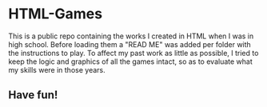 # HTML-Games
This is a public repo containing the works I created in HTML when I was in high school.
Before loading them a "READ ME" was added per folder with the instructions to play.
To affect my past work as little as possible, I tried to keep the logic and graphics of all the games intact, so as to evaluate what my skills were in those years.


## Have fun!
